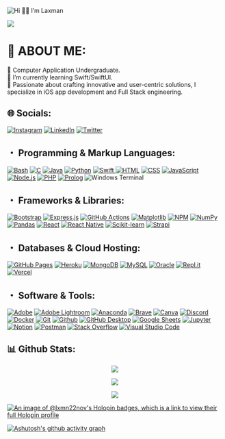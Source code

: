 <!-- **lxmn22nov/lxmn22nov** is a ✨ _special_ ✨ repository because its `README.md` (this file) appears on your GitHub profile. -->
<!-- Banner -->
![Hi 👋🏻 I’m Laxman](https://github.com/lxmn22nov/lxmn22nov/assets/126524753/537d29ec-96dc-4ad4-8a2e-f3d12b7e5e39)

<!-- Visitor Count -->
[![](https://visitcount.itsvg.in/api?id=lxmn22nov&icon=5&color=1)](https://visitcount.itsvg.in)

<!-- About me section -->
# 💫 ABOUT ME:
🔭 Computer Application Undergraduate.<br>🌱 I’m currently learning Swift/SwiftUI.<br>🤩 Passionate about crafting innovative and user-centric solutions, I specialize in iOS app development and Full Stack engineering.

<!-- Social Media Handles -->
## 🌐 Socials:
[![Instagram](https://img.shields.io/badge/Instagram-%23E4405F.svg?logo=Instagram&logoColor=white)](https://instagram.com/lxmn_s_koranga) 
[![LinkedIn](https://img.shields.io/badge/LinkedIn-%230077B5.svg?logo=linkedin&logoColor=white)](https://linkedin.com/in/laxman-singh-koranga-689230225) 
[![Twitter](https://img.shields.io/badge/Twitter-%231DA1F2.svg?logo=Twitter&logoColor=white)](https://twitter.com/lxmn22nov) 

<!-- Tech stacks, hands on experience 
## 💻 Tech Stack:
-->
## ・ Programming & Markup Languages:
  <p>
      <a href="https://github.com/search?q=user%3ADenverCoder1+language%3Abash"><img alt="Bash" src="https://img.shields.io/badge/Bash-121011.svg?logo=gnu-bash&logoColor=white"></a>
      <a href="https://github.com/search?q=user%3ADenverCoder1+language%3Ac"><img alt="C" src="https://custom-icon-badges.demolab.com/badge/C-03599C.svg?logo=c-in-hexagon&logoColor=white"></a>
      <a href="https://github.com/search?q=user%3ADenverCoder1+language%3Ajava"><img alt="Java" src="https://custom-icon-badges.demolab.com/badge/Java-007396.svg?logo=java&logoColor=white"></a>
      <a href="https://github.com/search?q=user%3ADenverCoder1+language%3Apython"><img alt="Python" src="https://img.shields.io/badge/Python-14354C.svg?logo=python&logoColor=white"></a>
      <a href="https://github.com/search?q=user%3ADenverCoder1+language%3Apython"><img alt="Swift" src="https://img.shields.io/badge/swift-F54A2A?style=flat&logo=swift&logoColor=white">
      <a href="https://github.com/search?q=user%3ADenverCoder1+language%3Ahtml"><img alt="HTML" src="https://img.shields.io/badge/html5-%23E34F26.svg?style=flat&logo=html5&logoColor=white"></a>
      <a href="https://github.com/search?q=user%3ADenverCoder1+language%3Acss"><img alt="CSS" src="https://img.shields.io/badge/css3-%231572B6.svg?style=flat&logo=css3&logoColor=white"></a>
      <a href="https://github.com/search?q=user%3ADenverCoder1+language%3Ajavascript"><img alt="JavaScript" src="https://img.shields.io/badge/JavaScript-F7DF1E.svg?logo=javascript&logoColor=black"></a>
      <a href="https://github.com/search?q=user%3ADenverCoder1+language%3Ajavascript"><img alt="Node.js" src="https://img.shields.io/badge/Node.js-43853D.svg?logo=node.js&logoColor=white"></a>
      <a href="https://github.com/search?q=user%3ADenverCoder1+language%3Aphp"><img alt="PHP" src="https://img.shields.io/badge/PHP-777BB4.svg?logo=php&logoColor=white"></a>
      <a href="https://github.com/search?q=user%3ADenverCoder1+language%3Aprolog"><img alt="Prolog" src="https://custom-icon-badges.demolab.com/badge/Prolog-E61B23.svg?logo=swi-prolog&logoColor=white"></a>
      <img alt="Windows Terminal" src="https://img.shields.io/badge/Windows%20Terminal-%234D4D4D.svg?style=flat&logo=windows-terminal&logoColor=white">
  </p>

  ## ・ Frameworks & Libraries:
  <p>
      <a href="#"><img alt="Bootstrap" src="https://img.shields.io/badge/Bootstrap-7952B3.svg?logo=bootstrap&logoColor=white"></a>
      <a href="#"><img alt="Express.js" src="https://img.shields.io/badge/Express.js-404d59.svg?logo=express&logoColor=white"></a>
      <a href="#"><img alt="GitHub Actions" src="https://img.shields.io/badge/GitHub%20Actions-2671E5.svg?logo=github%20actions&logoColor=white"></a>
      <a href="#"><img alt="Matplotlib" src="https://img.shields.io/badge/Matplotlib-%23ffffff.svg?style=flat&logo=Matplotlib&logoColor=black"></a>
      <a href="#"><img alt="NPM" src="https://img.shields.io/badge/NPM-%23CB3837.svg?style=flat&logo=npm&logoColor=white"></a>
      <a href="#"><img alt="NumPy" src="https://img.shields.io/badge/Numpy-013243.svg?logo=numpy&logoColor=white"></a>
      <a href="#"><img alt="Pandas" src="https://img.shields.io/badge/Pandas-150458.svg?logo=pandas&logoColor=white"></a>
      <a href="#"><img alt="React" src="https://img.shields.io/badge/React-20232a.svg?logo=react&logoColor=%2361DAFB"></a>
      <a href="#"><img alt="React Native" src="https://img.shields.io/badge/react_native-%2320232a.svg?style=flat&logo=react&logoColor=%2361DAFB"></a>
      <a href="#"><img alt="Scikit-learn" src="https://img.shields.io/badge/scikit--learn-%23F7931E.svg?style=flat&logo=scikit-learn&logoColor=white"></a>
      <a href="#"><img alt="Strapi" src="https://img.shields.io/badge/strapi-%232E7EEA.svg?style=flat&logo=strapi&logoColor=white"></a>
  </p>

  ## ・ Databases & Cloud Hosting:
  <p>
      <a href="#"><img alt="GitHub Pages" src="https://img.shields.io/badge/GitHub%20Pages-327FC7.svg?logo=github&logoColor=white"></a>
      <a href="#"><img alt="Heroku" src="https://img.shields.io/badge/Heroku-430098.svg?logo=heroku&logoColor=white"></a>
      <a href="#"><img alt="MongoDB" src ="https://img.shields.io/badge/MongoDB-4ea94b.svg?logo=mongodb&logoColor=white"></a>
      <a href="#"><img alt="MySQL" src="https://img.shields.io/badge/MySQL-00f.svg?logo=mysql&logoColor=white"></a>
      <a href="#"><img alt="Oracle" src ="https://img.shields.io/badge/Oracle-F00000.svg?logo=oracle&logoColor=white"></a>
      <a href="#"><img alt="Repl.it" src="https://img.shields.io/badge/Repl.it-0D101E.svg?logo=Replit&logoColor=white"></a>
      <a href="#"><img alt="Vercel" src="https://img.shields.io/badge/Vercel-000000.svg?logo=vercel&logoColor=white"></a>
  </p>

  ## ・ Software & Tools:
  <p>
      <a href="#"><img alt="Adobe" src="https://img.shields.io/badge/Adobe-FF0000.svg?logo=adobe&logoColor=white"></a>
      <a href="#"><img alt="Adobe Lightroom" src="https://img.shields.io/badge/Adobe%20Lightroom-31A8FF.svg?style=flat&logo=Adobe%20Lightroom&logoColor=white"></a>
      <a href="#"><img alt="Anaconda" src="https://img.shields.io/badge/Anaconda-%2344A833.svg?style=flat&logo=anaconda&logoColor=white"></a>
      <a href="#"><img alt="Brave" src="https://img.shields.io/badge/-Brave-FB542B?logo=brave&logoColor=white"></a>
      <a href="#"><img alt="Canva" src="https://img.shields.io/badge/Canva-%2300C4CC.svg?style=flat&logo=Canva&logoColor=white"></a>
      <a href="#"><img alt="Discord" src="https://img.shields.io/badge/-Discord-5865F2.svg?logo=discord&logoColor=white"></a>
      <a href="#"><img alt="Docker" src="https://img.shields.io/badge/docker-%230db7ed.svg?style=flat&logo=docker&logoColor=white"></a>
      <a href="#"><img alt="Git" src="https://img.shields.io/badge/Git-F05033.svg?logo=git&logoColor=white"></a>
      <a href="#"><img alt="Github" src="https://img.shields.io/badge/GitHub-%23121011.svg?style=for-the-badge&logo=github&logoColor=white"></a>
      <a href="#"><img alt="GitHub Desktop" src="https://img.shields.io/badge/GitHub%20Desktop-8034A9.svg?logo=github&logoColor=white"></a>
      <a href="#"><img alt="Google Sheets" src="https://img.shields.io/badge/Sheets-34A853.svg?logo=google%20sheets&logoColor=white"></a>
      <a href="#"><img alt="Jupyter" src="https://img.shields.io/badge/Jupyter-F37626.svg?logo=Jupyter&logoColor=white"></a>
      <a href="#"><img alt="Notion" src="https://img.shields.io/badge/Notion-010101.svg?logo=notion&logoColor=white"></a>
      <a href="#"><img alt="Postman" src="https://img.shields.io/badge/Postman-FF6C37?logo=postman&logoColor=white"></a>
      <a href="#"><img alt="Stack Overflow" src="https://img.shields.io/badge/-Stack%20Overflow-FE7A16?logo=stack-overflow&logoColor=white"></a>
      <a href="#"><img alt="Visual Studio Code" src="https://img.shields.io/badge/Visual%20Studio%20Code-0078d7.svg?logo=visual-studio-code&logoColor=white"></a>
  </p>

<!-- Github Statistics -->
## 📊 Github Stats:
<p align="center">
  <img src="https://github-readme-stats.vercel.app/api/top-langs/?username=lxmn22nov&theme=blue-green&hide_border=false&include_all_commits=true&count_private=true&layout=compact" "height=190px"/>
</p>
<p align="center">
  <img align="center" src="https://github-readme-stats.vercel.app/api?username=lxmn22nov&theme=blue-green&hide_border=false&include_all_commits=true&count_private=true" "height=190px"/>
</p>
<p align="center">
  <img align="center" src="https://github-readme-streak-stats.herokuapp.com/?user=lxmn22nov&theme=blue-green&hide_border=false" "height=190px"/>
</p> 

<!-- <h3>🔥 Streak Stats</h3>
  <p>
    <a>
      <img align="center" src="https://github-readme-streak-stats.herokuapp.com/?user=lxmn22nov&theme=blue-green&hide_border=false" />
    </a>
  </p>

  <h3>💻 GitHub Profile Stats</h3>
  <a>
    <img src="https://github-readme-stats.vercel.app/api?username=lxmn22nov&theme=blue-green&hide_border=false&include_all_commits=true&count_private=true" height="192px"/>
    <img src="https://github-readme-stats.vercel.app/api/top-langs/?username=lxmn22nov&theme=blue-green&hide_border=false&include_all_commits=true&count_private=true&layout=compact" height="192px"/>
  </a>
  <br/>-->
    
<!-- Halopin Board -->
[![An image of @lxmn22nov's Holopin badges, which is a link to view their full Holopin profile](https://holopin.me/lxmn22nov)](https://holopin.io/@lxmn22nov)

<!-- Activity Tracker -->
[![Ashutosh's github activity graph](https://github-readme-activity-graph.vercel.app/graph?username=lxmn22nov&bg_color=000000&color=ffffff&line=2cf604&point=f20202&area=true&hide_border=true)](https://github.com/ashutosh00710/github-readme-activity-graph)
